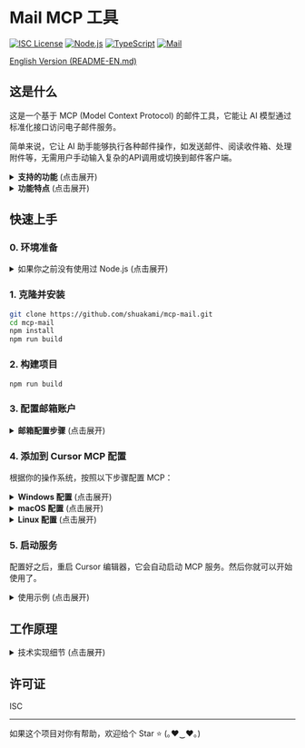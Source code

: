 # Mail MCP 工具

[![ISC License](https://img.shields.io/badge/License-ISC-9f7aea?style=flat-square)](https://opensource.org/licenses/ISC)
[![Node.js](https://img.shields.io/badge/Node.js-18.x-38a169?style=flat-square)](https://nodejs.org/)
[![TypeScript](https://img.shields.io/badge/TypeScript-5.x-2b6cb0?style=flat-square)](https://www.typescriptlang.org/)
[![Mail](https://img.shields.io/badge/Mail-MCP-ff69b4?style=flat-square)](https://github.com/shuakami/mcp-mail)

[English Version (README-EN.md)](README-EN.md)

## 这是什么

这是一个基于 MCP (Model Context Protocol) 的邮件工具，它能让 AI 模型通过标准化接口访问电子邮件服务。

简单来说，它让 AI 助手能够执行各种邮件操作，如发送邮件、阅读收件箱、处理附件等，无需用户手动输入复杂的API调用或切换到邮件客户端。

<details>
<summary><b>支持的功能</b> (点击展开)</summary>

- **邮件发送**：普通文本邮件、HTML邮件、带附件邮件、群发邮件
- **邮件接收与查询**：获取文件夹列表、列出邮件、高级搜索、获取邮件详情
- **邮件管理**：标记已读/未读、删除邮件、移动邮件
- **附件管理**：查看附件列表、下载附件、查看附件内容
- **联系人管理**：获取联系人列表、搜索联系人
</details>

<details>
<summary><b>功能特点</b> (点击展开)</summary>

以下是 Mail MCP 工具的一些核心特点：

- **高级搜索功能**：支持多文件夹、关键词、日期范围、发件人、收件人等复杂条件搜索
- **智能联系人管理**：自动从邮件历史中提取联系人信息，包括联系频率分析
- **内容范围控制**：可以分段查看大型邮件，避免加载过多内容
- **多种邮件格式**：支持纯文本和HTML格式邮件的发送和显示
- **附件处理能力**：智能识别附件类型，支持文本、图片等不同类型的附件预览
- **安全可靠**：本地处理所有邮件操作，不通过第三方服务器转发敏感信息

通过简单的自然语言指令，AI 可以帮助你完成上述所有操作，无需手动编写API调用或在邮件客户端中执行复杂操作。
</details>

## 快速上手

### 0. 环境准备

<details>
<summary>如果你之前没有使用过 Node.js (点击展开)</summary>

1. 安装 Node.js 和 npm
   - 访问 [Node.js 官网](https://nodejs.org/)
   - 下载并安装 LTS（长期支持）版本
   - 安装时选择默认选项即可，安装包会同时安装 Node.js 和 npm

2. 验证安装
   - 安装完成后，打开命令提示符（CMD）或 PowerShell
   - 输入以下命令确认安装成功：
     ```bash
     node --version
     npm --version
     ```
   - 如果显示版本号，则表示安装成功

3. 安装 Git（如果尚未安装）
   - 访问 [Git 官网](https://git-scm.com/)
   - 下载并安装 Git
   - 安装时使用默认选项即可

4. 安装 Python 3.11 或更高版本（必需）
   - 访问 [Python 官网](https://www.python.org/downloads/)
   - 下载并安装 Python 3.11 或更高版本
   - **重要**：安装时必须勾选"Add Python to PATH"选项
   - 安装完成后**重启电脑**，确保环境变量生效
</details>

### 1. 克隆并安装

```bash
git clone https://github.com/shuakami/mcp-mail.git
cd mcp-mail
npm install
npm run build
```

### 2. 构建项目

```bash
npm run build
```

### 3. 配置邮箱账户

<details>
<summary><b>邮箱配置步骤</b> (点击展开)</summary>

1. 创建配置文件
   - 在项目根目录下，创建 `mcp.json` 文件

2. 配置你的邮箱信息
   ```json
   {
     "smtp": {
       "host": "smtp.example.com",
       "port": 465,
       "secure": true,
       "auth": {
         "user": "your.email@example.com",
         "pass": "your-password-or-app-password"
       }
     },
     "imap": {
       "host": "imap.example.com",
       "port": 993,
       "secure": true,
       "auth": {
         "user": "your.email@example.com",
         "pass": "your-password-or-app-password"
       }
     },
     "defaults": {
       "fromName": "Your Name",
       "fromEmail": "your.email@example.com"
     }
   }
   ```

3. 常见邮箱服务商配置参考

   **QQ邮箱**
   ```json
   {
     "smtp": {
       "host": "smtp.qq.com",
       "port": 465,
       "secure": true
     },
     "imap": {
       "host": "imap.qq.com",
       "port": 993,
       "secure": true
     }
   }
   ```

   **Gmail**
   ```json
   {
     "smtp": {
       "host": "smtp.gmail.com",
       "port": 465,
       "secure": true
     },
     "imap": {
       "host": "imap.gmail.com",
       "port": 993,
       "secure": true
     }
   }
   ```

   **Outlook/Hotmail**
   ```json
   {
     "smtp": {
       "host": "smtp-mail.outlook.com",
       "port": 587,
       "secure": false
     },
     "imap": {
       "host": "outlook.office365.com",
       "port": 993,
       "secure": true
     }
   }
   ```

> ⚠️ **安全提示**:
> - 对于 Gmail、Outlook 等服务，请使用 [应用专用密码](https://support.google.com/accounts/answer/185833)，而不是你的账户密码
> - 对于 QQ 邮箱，需要在 QQ 邮箱设置中开启 POP3/SMTP/IMAP 服务并获取授权码
> - 请确保你的 `mcp.json` 文件不会被提交到公共代码仓库
</details>

### 4. 添加到 Cursor MCP 配置

根据你的操作系统，按照以下步骤配置 MCP：

<details>
<summary><b>Windows 配置</b> (点击展开)</summary>

1. 在 Cursor 中，打开或创建 MCP 配置文件：`C:\\Users\\你的用户名\\.cursor\\mcp.json`
   - 注意：请将 `你的用户名` 替换为你的 Windows 用户名

2. 添加或修改配置如下：

```json
{
  "mcpServers": {
    "mail-mcp": {
      "command": "pythonw",
      "args": [
        "C:/Users/你的用户名/mcp-mail/bridging_mail_mcp.py"
      ]
    }
  }
}
```

> ⚠️ **请注意**:
> - 将 `你的用户名` 替换为你的 Windows 用户名
> - 确保路径正确指向你克隆或解压的项目目录
> - 路径应该反映你将项目文件放置的实际位置
> - **不要删除克隆或解压的文件夹**，这会导致 MCP 无法正常工作
</details>

<details>
<summary><b>macOS 配置</b> (点击展开)</summary>

1. 在 Cursor 中，打开或创建 MCP 配置文件：`/Users/你的用户名/.cursor/mcp.json`
   - 注意：请将 `你的用户名` 替换为你的 macOS 用户名

2. 添加或修改配置如下：

```json
{
  "mcpServers": {
    "mail-mcp": {
      "command": "pythonw3",
      "args": [
        "/Users/你的用户名/mcp-mail/bridging_mail_mcp.py"
      ]
    }
  }
}
```

> ⚠️ **请注意**:
> - 将 `你的用户名` 替换为你的 macOS 用户名
> - 确保路径正确指向你克隆或解压的项目目录
> - 路径应该反映你将项目文件放置的实际位置
> - **不要删除克隆或解压的文件夹**，这会导致 MCP 无法正常工作
</details>

<details>
<summary><b>Linux 配置</b> (点击展开)</summary>

1. 在 Cursor 中，打开或创建 MCP 配置文件：`/home/你的用户名/.cursor/mcp.json`
   - 注意：请将 `你的用户名` 替换为你的 Linux 用户名

2. 添加或修改配置如下：

```json
{
  "mcpServers": {
    "mail-mcp": {
      "command": "python3",
      "args": [
        "/home/你的用户名/mcp-mail/bridging_mail_mcp.py"
      ]
    }
  }
}
```

> ⚠️ **请注意**:
> - 将 `你的用户名` 替换为你的 Linux 用户名
> - 确保路径正确指向你克隆或解压的项目目录
> - 路径应该反映你将项目文件放置的实际位置
> - **不要删除克隆或解压的文件夹**，这会导致 MCP 无法正常工作
</details>

### 5. 启动服务

配置好之后，重启 Cursor 编辑器，它会自动启动 MCP 服务。然后你就可以开始使用了。

<details>
<summary>使用示例 (点击展开)</summary>

你可以要求 AI 执行以下操作：
- "列出我的邮箱文件夹"
- "显示收件箱中的最新5封邮件"
- "发送一封主题为'测试邮件'的邮件给example@example.com"
- "搜索包含'发票'关键词的邮件"
- "查看UID为1234的邮件详情"
- "下载邮件中的附件"
</details>

## 工作原理

<details>
<summary>技术实现细节 (点击展开)</summary>

本工具基于 **MCP (Model Context Protocol)** 标准实现，作为 AI 模型与电子邮件服务之间的桥梁。它使用 **nodemailer** 和 **node-imap** 作为底层邮件客户端，并通过 **Zod** 进行请求验证和类型检查。

主要技术组件包括：
- **SMTP 客户端**：负责所有邮件发送功能，支持HTML内容和附件
- **IMAP 客户端**：负责连接邮箱服务器，获取邮件列表、详情和附件
- **邮件解析器**：使用 **mailparser** 解析复杂的电子邮件格式
- **内容处理**：智能处理HTML和纯文本内容，并支持分段加载大型邮件
- **联系人提取**：从邮件历史中自动提取和整理联系人信息

每个邮件操作都被封装为标准化的 MCP 工具，接收结构化参数并返回格式化结果。所有数据都经过处理，以确保以人类可读的格式呈现，使 AI 模型能够轻松理解电子邮件的内容结构。
</details>

## 许可证

ISC

---

如果这个项目对你有帮助，欢迎给个 Star ⭐️ (｡♥‿♥｡)

